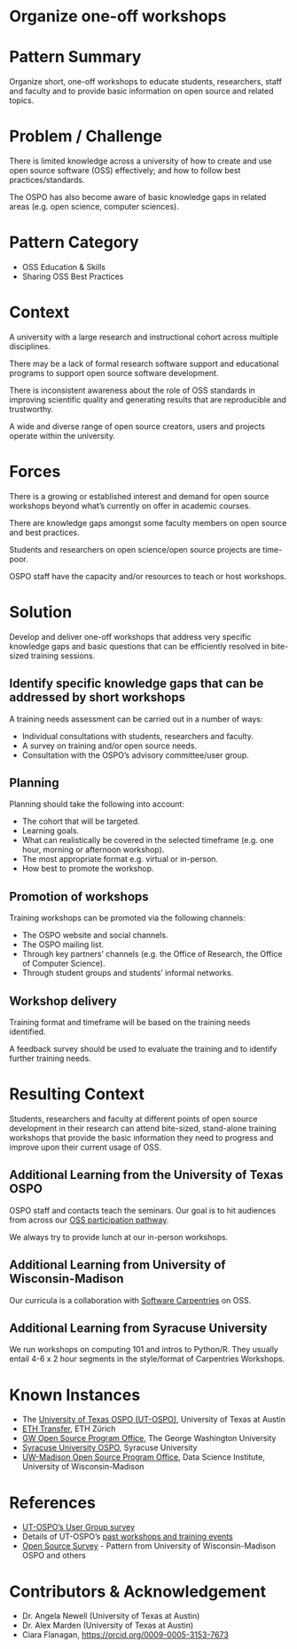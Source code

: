 # Organize one-off workshops

# Pattern Summary

Organize short, one-off workshops to educate students, researchers, staff and faculty and to provide basic information on open source and related topics.

# Problem / Challenge

There is limited knowledge across a university of how to create and use open source software (OSS) effectively; and how to follow best practices/standards.

The OSPO has also become aware of basic knowledge gaps in related areas (e.g. open science, computer sciences).

# Pattern Category

* OSS Education & Skills  
* Sharing OSS Best Practices

# Context

A university with a large research and instructional cohort across multiple disciplines.

There may be a lack of formal research software support and educational programs to support open source software development.

There is inconsistent awareness about the role of OSS standards in improving scientific quality and generating results that are reproducible and trustworthy.

A wide and diverse range of open source creators, users and projects operate within the university.

# Forces

There is a growing or established interest and demand for open source workshops beyond what’s currently on offer in academic courses.

There are knowledge gaps amongst some faculty members on open source and best practices.

Students and researchers on open science/open source projects are time-poor.

OSPO staff have the capacity and/or resources to teach or host workshops.

# Solution

Develop and deliver one-off workshops that address very specific knowledge gaps and basic questions that can be efficiently resolved in bite-sized training sessions.

## Identify specific knowledge gaps that can be addressed by short workshops

A training needs assessment can be carried out in a number of ways:
* Individual consultations with students, researchers and faculty. 
* A survey on training and/or open source needs.
* Consultation with the OSPO’s advisory committee/user group.

## Planning 

Planning should take the following into account:

* The cohort that will be targeted.
* Learning goals.
* What can realistically be covered in the selected timeframe (e.g. one hour, morning or afternoon workshop). 
* The most appropriate format e.g. virtual or in-person.
* How best to promote the workshop.

## Promotion of workshops

Training workshops can be promoted via the following channels:

* The OSPO website and social channels.
* The OSPO mailing list. 
* Through key partners’ channels (e.g. the Office of Research, the Office of Computer Science).
* Through student groups and students’ informal networks.

## Workshop delivery

Training format and timeframe will be based on the training needs identified.

A feedback survey should be used to evaluate the training and to identify further training needs.

# Resulting Context

Students, researchers and faculty at different points of open source development in their research can attend bite-sized, stand-alone training workshops that provide the basic information they need to progress and improve upon their current usage of OSS.

## Additional Learning from the University of Texas OSPO

OSPO staff and contacts teach the seminars. Our goal is to hit audiences from across our [OSS participation pathway](https://opensource.utexas.edu/resources).

We always try to provide lunch at our in-person workshops.

## Additional Learning from University of Wisconsin-Madison

Our curricula is a collaboration with [Software Carpentries](https://software-carpentry.org/) on OSS. 

## Additional Learning from Syracuse University 

We run workshops on computing 101 and intros to Python/R. They usually entail 4-6 x 2 hour segments in the style/format of Carpentries Workshops.

# Known Instances

* The [University of Texas OSPO (UT-OSPO)](https://opensource.utexas.edu/), University of Texas at Austin
* [ETH Transfer](https://ethz.ch/en/industry/transfer.html), ETH Zürich
* [GW Open Source Program Office](https://ospo.gwu.edu/), The George Washington University
* [Syracuse University OSPO](https://opensource.syracuse.edu/), Syracuse University
* [UW-Madison Open Source Program Office](https://ospo.wisc.edu/), Data Science Institute, University of Wisconsin-Madison

# References

* [UT-OSPO’s User Group survey](https://docs.google.com/forms/d/e/1FAIpQLSej6LA9b3LcNdzekzWXWVsJIfngudodliGZm2NDA2pgFdgCjQ/viewform)
* Details of UT-OSPO’s [past workshops and training events](https://opensource.utexas.edu/past-events)
* [Open Source Survey](https://github.com/CURIOSSorg/curioss-patterns/blob/main/open-source-survey.md) - Pattern from University of Wisconsin-Madison OSPO and others

# Contributors & Acknowledgement

* Dr. Angela Newell (University of Texas at Austin)
* Dr. Alex Marden (University of Texas at Austin)
* Ciara Flanagan, https://orcid.org/0009-0005-3153-7673

